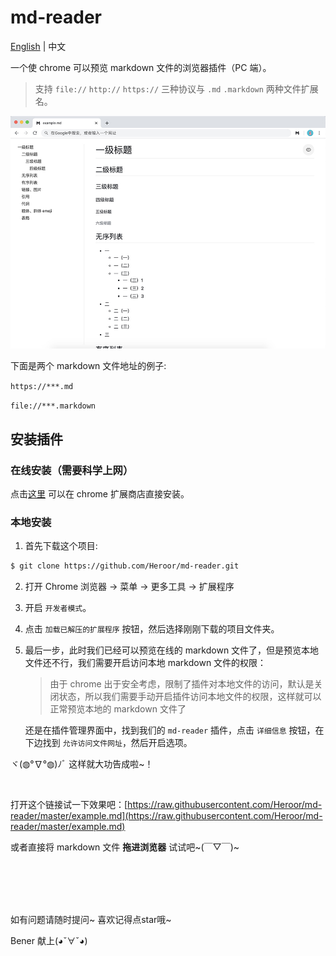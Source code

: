 # md-reader

[English](https://github.com/Heroor/md-reader) | 中文

一个使 chrome 可以预览 markdown 文件的浏览器插件（PC 端）。

> 支持 `file://` `http://` `https://` 三种协议与 `.md` `.markdown` 两种文件扩展名。

![banner](./images/banner.jpg)

下面是两个 markdown 文件地址的例子:

`https://***.md`

`file://***.markdown`


## 安装插件

### 在线安装（需要科学上网）

点击[这里](https://chrome.google.com/webstore/detail/medapdbncneneejhbgcjceippjlfkmkg/publish-accepted) 可以在 chrome 扩展商店直接安装。

### 本地安装

1. 首先下载这个项目:

```bash
$ git clone https://github.com/Heroor/md-reader.git
```

2. 打开 Chrome 浏览器 -> 菜单 -> 更多工具 -> 扩展程序

3. 开启 `开发者模式`。

4. 点击 `加载已解压的扩展程序` 按钮，然后选择刚刚下载的项目文件夹。

5. 最后一步，此时我们已经可以预览在线的 markdown 文件了，但是预览本地文件还不行，我们需要开启访问本地 markdown 文件的权限：
    > 由于 chrome 出于安全考虑，限制了插件对本地文件的访问，默认是关闭状态，所以我们需要手动开启插件访问本地文件的权限，这样就可以正常预览本地的 markdown 文件了

    还是在插件管理界面中，找到我们的 `md-reader` 插件，点击 `详细信息` 按钮，在下边找到 `允许访问文件网址`，然后开启选项。

ヾ(◍°∇°◍)ﾉﾞ 这样就大功告成啦~！

<br/>

打开这个链接试一下效果吧：[https://raw.githubusercontent.com/Heroor/md-reader/master/example.md](https://raw.githubusercontent.com/Heroor/md-reader/master/example.md)

或者直接将 markdown 文件 **拖进浏览器** 试试吧~(￣▽￣)~


<br/>
<br/>
<br/>
<br/>


如有问题请随时提问~ 喜欢记得点star哦~

Bener 献上(◕ˇ∀ˇ◕)
